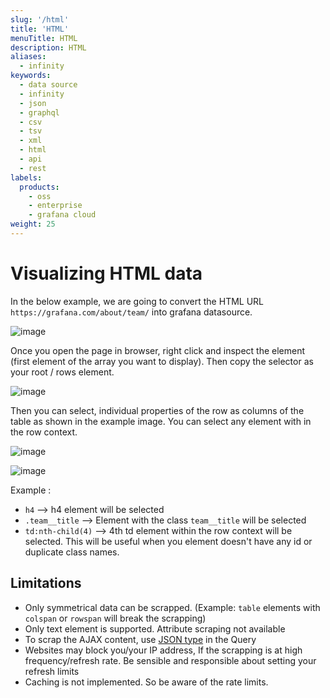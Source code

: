 ```yaml
---
slug: '/html'
title: 'HTML'
menuTitle: HTML
description: HTML
aliases:
  - infinity
keywords:
  - data source
  - infinity
  - json
  - graphql
  - csv
  - tsv
  - xml
  - html
  - api
  - rest
labels:
  products:
    - oss
    - enterprise
    - grafana cloud
weight: 25
---
```


# Visualizing HTML data

In the below example, we are going to convert the HTML URL `https://grafana.com/about/team/` into grafana datasource.

![image](https://user-images.githubusercontent.com/153843/92399290-faabcf80-f121-11ea-9261-b06c708e81c0.png#center)

Once you open the page in browser, right click and inspect the element (first element of the array you want to display). Then copy the selector as your root / rows element.

![image](https://user-images.githubusercontent.com/153843/92396876-ac94cd00-f11d-11ea-850d-f1754f980fc7.png#center)

Then you can select, individual properties of the row as columns of the table as shown in the example image. You can select any element with in the row context.

![image](https://user-images.githubusercontent.com/153843/92382094-f4a6f600-f103-11ea-8035-e1bbd9157629.png#center)

![image](https://user-images.githubusercontent.com/153843/92747321-fbd83900-f37b-11ea-8be9-9366386dc6e2.png#center)

Example :

- `h4` --> h4 element will be selected
- `.team__title` --> Element with the class `team__title` will be selected
- `td:nth-child(4)` --> 4th td element within the row context will be selected. This will be useful when you element doesn't have any id or duplicate class names.

## Limitations

- Only symmetrical data can be scrapped. (Example: `table` elements with `colspan` or `rowspan` will break the scrapping)
- Only text element is supported. Attribute scraping not available
- To scrap the AJAX content, use [JSON type](/docs/json) in the Query
- Websites may block you/your IP address, If the scrapping is at high frequency/refresh rate. Be sensible and responsible about setting your refresh limits
- Caching is not implemented. So be aware of the rate limits.
